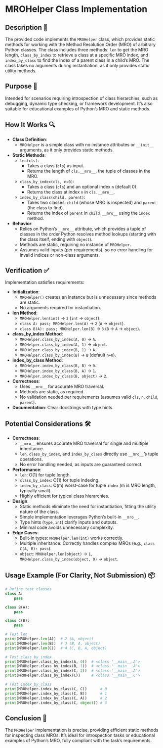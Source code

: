 # MROHelper Class Implementation

## Description 📝

The provided code implements the `MROHelper` class, which provides static methods for working with the Method Resolution Order (MRO) of arbitrary Python classes.
The class includes three methods: `len` to get the MRO length, `class_by_index` to retrieve a class at a specific MRO index, and `index_by_class` to find the index of a parent class in a child’s MRO.
The class takes no arguments during instantiation, as it only provides static utility methods.

## Purpose 🎯

Intended for scenarios requiring introspection of class hierarchies, such as debugging, dynamic type checking, or framework development.
It’s also suitable for educational examples of Python’s MRO and static methods.

## How It Works 🔍

-   **Class Definition**:
    -   `MROHelper` is a simple class with no instance attributes or `__init__` arguments, as it only provides static methods.
-   **Static Methods**:
    -   `len(cls)`:
        -   Takes a class (`cls`) as input.
        -   Returns the length of `cls.__mro__`, the tuple of classes in the MRO.
    -   `class_by_index(cls, n=0)`:
        -   Takes a class (`cls`) and an optional index `n` (default 0).
        -   Returns the class at index `n` in `cls.__mro__`.
    -   `index_by_class(child, parent)`:
        -   Takes two classes: `child` (whose MRO is inspected) and `parent` (the class to find).
        -   Returns the index of `parent` in `child.__mro__` using the `index` method.
-   **Behavior**:
    -   Relies on Python’s `__mro__` attribute, which provides a tuple of classes in the order Python resolves method lookups (starting with the class itself, ending with `object`).
    -   Methods are static, requiring no instance of `MROHelper`.
    -   Assumes valid inputs (per requirements), so no error handling for invalid indices or non-class arguments.

## Verification ✅

Implementation satisfies requirements:

-   **Initialization**:
    -   `MROHelper()` creates an instance but is unnecessary since methods are static.
    -   No arguments required for instantiation.
-   **len Method**:
    -   `MROHelper.len(int)` → `3` (`int` → `object`).
    -   `class A: pass; MROHelper.len(A)` → `2` (`A` → `object`).
    -   `class B(A): pass; MROHelper.len(B)` → `3` (`B` → `A` → `object`).
-   **class_by_index Method**:
    -   `MROHelper.class_by_index(A, 0)` → `A`.
    -   `MROHelper.class_by_index(A, 1)` → `object`.
    -   `MROHelper.class_by_index(B, 1)` → `A`.
    -   `MROHelper.class_by_index(B)` → `B` (default `n=0`).
-   **index_by_class Method**:
    -   `MROHelper.index_by_class(B, B)` → `0`.
    -   `MROHelper.index_by_class(B, A)` → `1`.
    -   `MROHelper.index_by_class(B, object)` → `2`.
-   **Correctness**:
    -   Uses `__mro__` for accurate MRO traversal.
    -   Methods are static, as required.
    -   No validation needed per requirements (assumes valid `cls`, `n`, `child`, `parent`).
-   **Documentation**: Clear docstrings with type hints.

## Potential Considerations 🛠️

-   **Correctness**:
    -   `__mro__` ensures accurate MRO traversal for single and multiple inheritance.
    -   `len`, `class_by_index`, and `index_by_class` directly use `__mro__`’s tuple operations.
    -   No error handling needed, as inputs are guaranteed correct.
-   **Performance**:
    -   `len`: O(1) for tuple length.
    -   `class_by_index`: O(1) for tuple indexing.
    -   `index_by_class`: O(m) worst-case for tuple `index` (m is MRO length, typically small).
    -   Highly efficient for typical class hierarchies.
-   **Design**:
    -   Static methods eliminate the need for instantiation, fitting the utility nature of the class.
    -   Simple implementation leverages Python’s built-in `__mro__`.
    -   Type hints (`type`, `int`) clarify inputs and outputs.
    -   Minimal code avoids unnecessary complexity.
-   **Edge Cases**:
    -   Built-in types: `MROHelper.len(int)` works correctly.
    -   Multiple inheritance: Correctly handles complex MROs (e.g., `class C(A, B): pass`).
    -   `object`: `MROHelper.len(object)` → `1`, `MROHelper.class_by_index(object, 0)` → `object`.

## Usage Example (For Clarity, Not Submission) 📦

```python
# Define test classes
class A:
    pass

class B(A):
    pass

class C(B):
    pass

# Test len
print(MROHelper.len(A))  # 2 (A, object)
print(MROHelper.len(B))  # 3 (B, A, object)
print(MROHelper.len(C))  # 4 (C, B, A, object)

# Test class_by_index
print(MROHelper.class_by_index(A, 0))  # <class '__main__.A'>
print(MROHelper.class_by_index(B, 1))  # <class '__main__.A'>
print(MROHelper.class_by_index(C, 2))  # <class '__main__.A'>
print(MROHelper.class_by_index(C))     # <class '__main__.C'>

# Test index_by_class
print(MROHelper.index_by_class(C, C))      # 0
print(MROHelper.index_by_class(C, B))      # 1
print(MROHelper.index_by_class(C, A))      # 2
print(MROHelper.index_by_class(C, object)) # 3
```

## Conclusion 🚀

The `MROHelper` implementation is precise, providing efficient static methods for inspecting class MROs.
It’s ideal for introspection tasks or educational examples of Python’s MRO, fully compliant with the task’s requirements.
